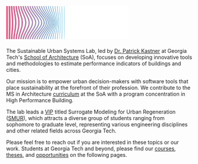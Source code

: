 <div style="margin-bottom: 20px;">
  <img src="assets/img/cd/sustainlab-logo-wordmark-color-white.svg" 
       class="img-fluid theme-aware-logo" 
       style="max-width: 60%; min-width: 330px;" 
       alt="SustainLab Logo">
</div>

The Sustainable Urban Systems Lab, led by [Dr. Patrick Kastner](/team/) at Georgia Tech's [School of Architecture](https://arch.gatech.edu/) (SoA), focuses on developing innovative tools and methodologies to estimate performance indicators of buildings and cities.

Our mission is to empower urban decision-makers with software tools that place sustainability at the forefront of their profession. We contribute to the MS in Architecture [curriculum](https://arch.gatech.edu/high-performance-building-lab-curriculum) at the SoA with a program concentration in High Performance Building.

The lab leads a [VIP][VIP] titled Surrogate Modeling for Urban Regeneration ([SMUR](https://vip-smur.github.io/)), which attracts a diverse group of students ranging from sophomore to graduate level, representing various engineering disciplines and other related fields across Georgia Tech.

Please feel free to reach out if you are interested in these topics or our work. Students at Georgia Tech and beyond, please find our [courses](/teaching/), [theses](/theses/), and [opportunities](/join/) on the following pages.

[VIP]: https://vip.gatech.edu/vip-vertically-integrated-projects-program "The Vertically Integrated Projects (VIP) Program is a transformative approach to enhancing higher education by engaging undergraduate and graduate students in ambitious, long-term, large-scale, multidisciplinary project teams that are led by faculty."
